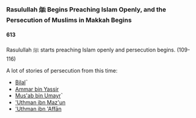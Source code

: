 ### Rasulullah ﷺ Begins Preaching Islam Openly, and the Persecution of Muslims in Makkah Begins
#### 613

Rasulullah ﷺ starts preaching Islam openly and persecution begins. (109-116)

A lot of stories of persecution from this time:

- [Bilalؓ](../bio/0580_Bilal)
- [Ammar bin Yassir](../bio/0567_Ammar)
- [Mus'ab bin Umayrؓ](../bio/0594_Musab)
- ['Uthman ibn Maz'un](../bio/Uthman_ibn_mazun)
- ['Uthman ibn 'Affān](../bio/0573_Uthman)
